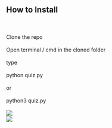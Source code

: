 <h2>How to Install</h2><br><br>
Clone the repo<br><br>
Open terminal / cmd in the cloned folder<br><br>
type<br><br>
    python quiz.py
<br><br>
or<br><br>
    python3 quiz.py
<br><br>
<img src='https://snipboard.io/4N3b6Q.jpg'><br>
<img src='https://snipboard.io/s8j3rQ.jpg'>
